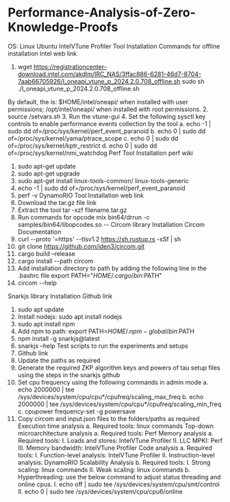 # Performance-Analysis-of-Zero-Knowledge-Proofs
OS: Linux Ubuntu
IntelVTune Profiler Tool Installation
Commands for offline installation lntel web link
1.	wget https://registrationcenter-download.intel.com/akdlm/IRC_NAS/3ffac886-6281-46d7-8704-7aab66705926/l_oneapi_vtune_p_2024.2.0.708_offline.sh
sudo sh ./l_oneapi_vtune_p_2024.2.0.708_offline.sh

By default, the <install-dir> is:
$HOME/intel/oneapi/ when installed with user permissions;
/opt/intel/oneapi/ when installed with root permissions.
2.	source <install-dir>/setvars.sh
3.	Run the vtune-gui
4.	Set the following sysctl key controls to enable performance events collection by the tool
a.	echo -1 | sudo dd of=/proc/sys/kernel/perf_event_paranoid
b.	echo 0 | sudo dd of=/proc/sys/kernel/yama/ptrace_scope
c.	echo 0 | sudo dd of=/proc/sys/kernel/kptr_restrict
d.	echo 0 | sudo dd of=/proc/sys/kernel/nmi_watchdog
Perf Tool Installation perf wiki
1.	sudo apt-get update
2.	sudo apt-get upgrade
3.	sudo apt-get install linux-tools-common/ linux-tools-generic
4.	echo -1 | sudo dd of=/proc/sys/kernel/perf_event_paranoid
5.	perf -v
DynamoRIO Tool Installation web link
1.	Download the tar.gz file link
2.	Extract the tool tar -xzf filename.tar.gz
3.	Run commands for opcode mix
bin64/drrun -c samples/bin64/libopcodes.so -- <exe application command>
Circom library Installation Circom Documentation
1.	curl --proto '=https' --tlsv1.2 https://sh.rustup.rs -sSf | sh
2.	git clone https://github.com/iden3/circom.git
3.	cargo build –release
4.	cargo install --path circom
5.	Add installation directory to path by adding the following line in the .bashrc file
export PATH="$HOME/.cargo/bin:$PATH"
6.	circom --help

Snarkjs library Installation Github link
1.	sudo apt update
2.	Install nodejs: sudo apt install nodejs
3.	sudo apt install npm
4.	Add npm to path: export PATH=$HOME/.npm-global/bin:$PATH
5.	npm install -g snarkjs@latest
6.	snarkjs –help
Test scripts to run the experiments and setups
1.	Github link
2.	Update the paths as required
3.	Generate the required ZKP algorithm keys and powers of tau setup files using the steps in the snarkjs github
4.	Set cpu frequency using the following commands in admin mode
a.	echo 2000000 | tee /sys/devices/system/cpu/cpu*/cpufreq/scaling_max_freq
b.	echo 2000000 | tee /sys/devices/system/cpu/cpu*/cpufreq/scaling_min_freq
c.	cpupower frequency-set -g powersave
5.	Copy circom and input.json files to the folders/paths as required 
Execution time analysis
a.	Required tools: linux commands
Top-down microarchitecture analysis
a.	Required tools: Perf
Memory analysis
a.	Required tools:
I.	Loads and stores: IntelVTune Profiler
II.	LLC MPKI: Perf
III.	Memory bandwidth: IntelVTune Profiler
Code analysis
a.	Required tools:
I.	Function-level analysis: IntelVTune Profiler
II.	Instruction-level analysis: DynamoRIO
Scalability Analysis
b.	Required tools:
I.	Strong scaling: linux commands
II.	Weak scaling: linux commands
b.	Hyperthreading: use the below command to adjust status threading and online cpus.
I.	echo off | sudo tee /sys/devices/system/cpu/smt/control
II.	echo 0 | sudo tee /sys/devices/system/cpu/cpu6/online

